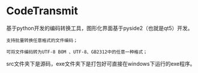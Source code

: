 # CodeTransmit
基于python开发的编码转换工具，图形化界面基于pyside2（也就是qt5）开发。 

    支持批量转换任意格式的文件编码；
  
    可将文件编码转为UTF-8 BOM 、UTF-8、GB2312中的任意一种格式；
  
  src文件夹下是源码，exe文件夹下是打包好可直接在windows下运行的exe程序。

